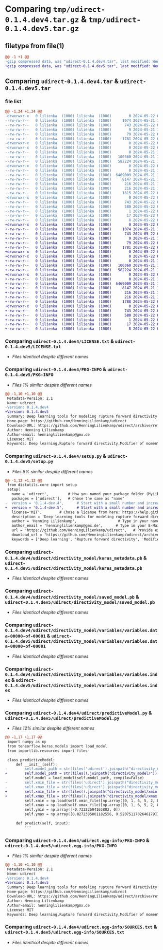 # Comparing `tmp/udirect-0.1.4.dev4.tar.gz` & `tmp/udirect-0.1.4.dev5.tar.gz`

## filetype from file(1)

```diff
@@ -1 +1 @@
-gzip compressed data, was "udirect-0.1.4.dev4.tar", last modified: Wed May 22 08:42:32 2024, max compression
+gzip compressed data, was "udirect-0.1.4.dev5.tar", last modified: Wed May 22 08:55:50 2024, max compression
```

## Comparing `udirect-0.1.4.dev4.tar` & `udirect-0.1.4.dev5.tar`

### file list

```diff
@@ -1,24 +1,24 @@
-drwxrwxr-x   0 lilienka  (1000) lilienka  (1000)        0 2024-05-22 08:42:32.086929 udirect-0.1.4.dev4/
--rw-rw-r--   0 lilienka  (1000) lilienka  (1000)     1074 2024-05-21 13:48:20.000000 udirect-0.1.4.dev4/LICENSE.txt
--rw-rw-r--   0 lilienka  (1000) lilienka  (1000)      743 2024-05-22 08:42:32.086929 udirect-0.1.4.dev4/PKG-INFO
--rw-rw-r--   0 lilienka  (1000) lilienka  (1000)        9 2024-05-21 12:47:16.000000 udirect-0.1.4.dev4/README.md
--rw-rw-r--   0 lilienka  (1000) lilienka  (1000)       79 2024-05-22 08:42:32.086929 udirect-0.1.4.dev4/setup.cfg
--rw-rw-r--   0 lilienka  (1000) lilienka  (1000)     1781 2024-05-22 08:42:29.000000 udirect-0.1.4.dev4/setup.py
-drwxrwxr-x   0 lilienka  (1000) lilienka  (1000)        0 2024-05-22 08:42:32.078929 udirect-0.1.4.dev4/udirect/
-drwxrwxr-x   0 lilienka  (1000) lilienka  (1000)        0 2024-05-22 08:42:32.078929 udirect-0.1.4.dev4/udirect/directivity_model/
--rw-rw-r--   0 lilienka  (1000) lilienka  (1000)        0 2024-05-21 14:57:42.000000 udirect-0.1.4.dev4/udirect/directivity_model/__init.py__
--rw-rw-r--   0 lilienka  (1000) lilienka  (1000)   100360 2024-05-21 12:47:16.000000 udirect-0.1.4.dev4/udirect/directivity_model/keras_metadata.pb
--rw-rw-r--   0 lilienka  (1000) lilienka  (1000)   582224 2024-05-21 12:47:16.000000 udirect-0.1.4.dev4/udirect/directivity_model/saved_model.pb
-drwxrwxr-x   0 lilienka  (1000) lilienka  (1000)        0 2024-05-22 08:42:32.086929 udirect-0.1.4.dev4/udirect/directivity_model/variables/
--rw-rw-r--   0 lilienka  (1000) lilienka  (1000)        0 2024-05-21 14:57:50.000000 udirect-0.1.4.dev4/udirect/directivity_model/variables/__init.py__
--rw-rw-r--   0 lilienka  (1000) lilienka  (1000)  6469009 2024-05-21 12:47:16.000000 udirect-0.1.4.dev4/udirect/directivity_model/variables/variables.data-00000-of-00001
--rw-rw-r--   0 lilienka  (1000) lilienka  (1000)     8147 2024-05-21 12:47:16.000000 udirect-0.1.4.dev4/udirect/directivity_model/variables/variables.index
--rw-rw-r--   0 lilienka  (1000) lilienka  (1000)      216 2024-05-21 12:47:16.000000 udirect-0.1.4.dev4/udirect/directivity_model/xmax.npy
--rw-rw-r--   0 lilienka  (1000) lilienka  (1000)      216 2024-05-21 12:47:16.000000 udirect-0.1.4.dev4/udirect/directivity_model/xmin.npy
--rw-rw-r--   0 lilienka  (1000) lilienka  (1000)     1815 2024-05-22 08:41:32.000000 udirect-0.1.4.dev4/udirect/predictiveModel.py
-drwxrwxr-x   0 lilienka  (1000) lilienka  (1000)        0 2024-05-22 08:42:32.078929 udirect-0.1.4.dev4/udirect.egg-info/
--rw-rw-r--   0 lilienka  (1000) lilienka  (1000)      743 2024-05-22 08:42:32.000000 udirect-0.1.4.dev4/udirect.egg-info/PKG-INFO
--rw-rw-r--   0 lilienka  (1000) lilienka  (1000)      580 2024-05-22 08:42:32.000000 udirect-0.1.4.dev4/udirect.egg-info/SOURCES.txt
--rw-rw-r--   0 lilienka  (1000) lilienka  (1000)        1 2024-05-22 08:42:32.000000 udirect-0.1.4.dev4/udirect.egg-info/dependency_links.txt
--rw-rw-r--   0 lilienka  (1000) lilienka  (1000)       17 2024-05-22 08:42:32.000000 udirect-0.1.4.dev4/udirect.egg-info/requires.txt
--rw-rw-r--   0 lilienka  (1000) lilienka  (1000)        8 2024-05-22 08:42:32.000000 udirect-0.1.4.dev4/udirect.egg-info/top_level.txt
+drwxrwxr-x   0 lilienka  (1000) lilienka  (1000)        0 2024-05-22 08:55:50.471713 udirect-0.1.4.dev5/
+-rw-rw-r--   0 lilienka  (1000) lilienka  (1000)     1074 2024-05-21 13:48:20.000000 udirect-0.1.4.dev5/LICENSE.txt
+-rw-rw-r--   0 lilienka  (1000) lilienka  (1000)      743 2024-05-22 08:55:50.471713 udirect-0.1.4.dev5/PKG-INFO
+-rw-rw-r--   0 lilienka  (1000) lilienka  (1000)        9 2024-05-21 12:47:16.000000 udirect-0.1.4.dev5/README.md
+-rw-rw-r--   0 lilienka  (1000) lilienka  (1000)       79 2024-05-22 08:55:50.471713 udirect-0.1.4.dev5/setup.cfg
+-rw-rw-r--   0 lilienka  (1000) lilienka  (1000)     1781 2024-05-22 08:55:16.000000 udirect-0.1.4.dev5/setup.py
+drwxrwxr-x   0 lilienka  (1000) lilienka  (1000)        0 2024-05-22 08:55:50.463713 udirect-0.1.4.dev5/udirect/
+drwxrwxr-x   0 lilienka  (1000) lilienka  (1000)        0 2024-05-22 08:55:50.463713 udirect-0.1.4.dev5/udirect/directivity_model/
+-rw-rw-r--   0 lilienka  (1000) lilienka  (1000)        0 2024-05-21 14:57:42.000000 udirect-0.1.4.dev5/udirect/directivity_model/__init.py__
+-rw-rw-r--   0 lilienka  (1000) lilienka  (1000)   100360 2024-05-21 12:47:16.000000 udirect-0.1.4.dev5/udirect/directivity_model/keras_metadata.pb
+-rw-rw-r--   0 lilienka  (1000) lilienka  (1000)   582224 2024-05-21 12:47:16.000000 udirect-0.1.4.dev5/udirect/directivity_model/saved_model.pb
+drwxrwxr-x   0 lilienka  (1000) lilienka  (1000)        0 2024-05-22 08:55:50.471713 udirect-0.1.4.dev5/udirect/directivity_model/variables/
+-rw-rw-r--   0 lilienka  (1000) lilienka  (1000)        0 2024-05-21 14:57:50.000000 udirect-0.1.4.dev5/udirect/directivity_model/variables/__init.py__
+-rw-rw-r--   0 lilienka  (1000) lilienka  (1000)  6469009 2024-05-21 12:47:16.000000 udirect-0.1.4.dev5/udirect/directivity_model/variables/variables.data-00000-of-00001
+-rw-rw-r--   0 lilienka  (1000) lilienka  (1000)     8147 2024-05-21 12:47:16.000000 udirect-0.1.4.dev5/udirect/directivity_model/variables/variables.index
+-rw-rw-r--   0 lilienka  (1000) lilienka  (1000)      216 2024-05-21 12:47:16.000000 udirect-0.1.4.dev5/udirect/directivity_model/xmax.npy
+-rw-rw-r--   0 lilienka  (1000) lilienka  (1000)      216 2024-05-21 12:47:16.000000 udirect-0.1.4.dev5/udirect/directivity_model/xmin.npy
+-rw-rw-r--   0 lilienka  (1000) lilienka  (1000)     1788 2024-05-22 08:54:37.000000 udirect-0.1.4.dev5/udirect/predictiveModel.py
+drwxrwxr-x   0 lilienka  (1000) lilienka  (1000)        0 2024-05-22 08:55:50.463713 udirect-0.1.4.dev5/udirect.egg-info/
+-rw-rw-r--   0 lilienka  (1000) lilienka  (1000)      743 2024-05-22 08:55:50.000000 udirect-0.1.4.dev5/udirect.egg-info/PKG-INFO
+-rw-rw-r--   0 lilienka  (1000) lilienka  (1000)      580 2024-05-22 08:55:50.000000 udirect-0.1.4.dev5/udirect.egg-info/SOURCES.txt
+-rw-rw-r--   0 lilienka  (1000) lilienka  (1000)        1 2024-05-22 08:55:50.000000 udirect-0.1.4.dev5/udirect.egg-info/dependency_links.txt
+-rw-rw-r--   0 lilienka  (1000) lilienka  (1000)       17 2024-05-22 08:55:50.000000 udirect-0.1.4.dev5/udirect.egg-info/requires.txt
+-rw-rw-r--   0 lilienka  (1000) lilienka  (1000)        8 2024-05-22 08:55:50.000000 udirect-0.1.4.dev5/udirect.egg-info/top_level.txt
```

### Comparing `udirect-0.1.4.dev4/LICENSE.txt` & `udirect-0.1.4.dev5/LICENSE.txt`

 * *Files identical despite different names*

### Comparing `udirect-0.1.4.dev4/PKG-INFO` & `udirect-0.1.4.dev5/PKG-INFO`

 * *Files 1% similar despite different names*

```diff
@@ -1,10 +1,10 @@
 Metadata-Version: 2.1
 Name: udirect
-Version: 0.1.4.dev4
+Version: 0.1.4.dev5
 Summary: Deep learning tools for modeling rupture forward directivity
 Home-page: https://github.com/HenningLilienkamp/udirect
 Download-URL: https://github.com/HenningLilienkamp/udirect/archive/refs/tags/v.0.1.tar.gz
 Author: Henning Lilienkamp
 Author-email: henninglilienkamp@gmx.de
 License: MIT
 Keywords: Deep learning,Rupture forward directivity,Modifier of moments
```

### Comparing `udirect-0.1.4.dev4/setup.py` & `udirect-0.1.4.dev5/setup.py`

 * *Files 8% similar despite different names*

```diff
@@ -1,12 +1,12 @@
 from distutils.core import setup
 setup(
   name = 'udirect',         # How you named your package folder (MyLib)
   packages = ['udirect'],   # Chose the same as "name"
-  version = '0.1.4-dev.4',      # Start with a small number and increase it with every change you make
+  version = '0.1.4-dev.5',      # Start with a small number and increase it with every change you make
   license='MIT',        # Chose a license from here: https://help.github.com/articles/licensing-a-repository
   description = 'Deep learning tools for modeling rupture forward directivity',   # Give a short description about your library
   author = 'Henning Lilienkamp',                   # Type in your name
   author_email = 'henninglilienkamp@gmx.de',      # Type in your E-Mail
   url = 'https://github.com/HenningLilienkamp/udirect',   # Provide either the link to your github or to your website
   download_url = 'https://github.com/HenningLilienkamp/udirect/archive/refs/tags/v.0.1.tar.gz',    # I explain this later on
   keywords = ['Deep learning', 'Rupture forward directivity', 'Modifier of moments'],   # Keywords that define your package best
```

### Comparing `udirect-0.1.4.dev4/udirect/directivity_model/keras_metadata.pb` & `udirect-0.1.4.dev5/udirect/directivity_model/keras_metadata.pb`

 * *Files identical despite different names*

### Comparing `udirect-0.1.4.dev4/udirect/directivity_model/saved_model.pb` & `udirect-0.1.4.dev5/udirect/directivity_model/saved_model.pb`

 * *Files identical despite different names*

### Comparing `udirect-0.1.4.dev4/udirect/directivity_model/variables/variables.data-00000-of-00001` & `udirect-0.1.4.dev5/udirect/directivity_model/variables/variables.data-00000-of-00001`

 * *Files identical despite different names*

### Comparing `udirect-0.1.4.dev4/udirect/directivity_model/variables/variables.index` & `udirect-0.1.4.dev5/udirect/directivity_model/variables/variables.index`

 * *Files identical despite different names*

### Comparing `udirect-0.1.4.dev4/udirect/predictiveModel.py` & `udirect-0.1.4.dev5/udirect/predictiveModel.py`

 * *Files 12% similar despite different names*

```diff
@@ -1,17 +1,17 @@
 import numpy as np
 from tensorflow.keras.models import load_model
 from importlib.resources import files
 
 class predictiveModel:
     def __init__(self):
-        self.model_path = str(files('udirect').joinpath("directivity_model/"))
+        self.model_path = str(files().joinpath("directivity_model/"))
         self.model = load_model(self.model_path, compile=False)
-        self.xmin_file = str(files('udirect').joinpath("directivity_model/xmin.npy"))
-        self.xmax_file = str(files('udirect').joinpath("directivity_model/xmax.npy"))
+        self.xmin_file = str(files().joinpath("directivity_model/xmin.npy"))
+        self.xmax_file = str(files().joinpath("directivity_model/xmax.npy"))
         self.xmin = np.load(self.xmin_file)[np.array([0, 1, 6, 5, 2, 8, 7, 9])]
         self.xmax = np.load(self.xmax_file)[np.array([0, 1, 6, 5, 2, 8, 7, 9])]
         self.ymin = np.array([-0.73322594165802, 0])
         self.ymax = np.array([0.8272385001182556, 0.5207511782646179])
 
     def predict(self, input):
         '''
```

### Comparing `udirect-0.1.4.dev4/udirect.egg-info/PKG-INFO` & `udirect-0.1.4.dev5/udirect.egg-info/PKG-INFO`

 * *Files 1% similar despite different names*

```diff
@@ -1,10 +1,10 @@
 Metadata-Version: 2.1
 Name: udirect
-Version: 0.1.4.dev4
+Version: 0.1.4.dev5
 Summary: Deep learning tools for modeling rupture forward directivity
 Home-page: https://github.com/HenningLilienkamp/udirect
 Download-URL: https://github.com/HenningLilienkamp/udirect/archive/refs/tags/v.0.1.tar.gz
 Author: Henning Lilienkamp
 Author-email: henninglilienkamp@gmx.de
 License: MIT
 Keywords: Deep learning,Rupture forward directivity,Modifier of moments
```

### Comparing `udirect-0.1.4.dev4/udirect.egg-info/SOURCES.txt` & `udirect-0.1.4.dev5/udirect.egg-info/SOURCES.txt`

 * *Files identical despite different names*

